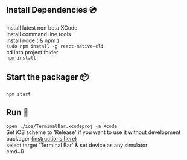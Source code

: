 ## Install Dependencies 💿

install latest non beta XCode  
install command line tools  
install node ( & npm )  
`sudo npm install -g react-native-cli`  
cd into project folder  
`npm install`  

## Start the packager 📦
`npm start`

## Run 🏃  
`open ./ios/TerminalBar.xcodeproj -a Xcode`  
Set iOS scheme to 'Release' if you want to use it without development packager [(instructions here)](https://facebook.github.io/react-native/docs/running-on-device.html#2-configure-release-scheme)  
select target 'Terminal Bar' & set device as any simulator  
cmd+R  
